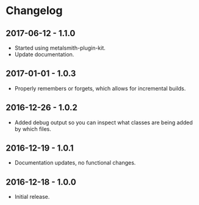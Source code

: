 Changelog
=========


2017-06-12 - 1.1.0
------------------

* Started using metalsmith-plugin-kit.
* Update documentation.


2017-01-01 - 1.0.3
------------------

* Properly remembers or forgets, which allows for incremental builds.


2016-12-26 - 1.0.2
------------------

* Added debug output so you can inspect what classes are being added by which files.


2016-12-19 - 1.0.1
------------------

* Documentation updates, no functional changes.


2016-12-18 - 1.0.0
------------------

* Initial release.
